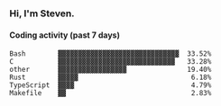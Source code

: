 ### Hi, I'm Steven.

#### Coding activity (past 7 days)
```
Bash        ▓▓▓▓▓▓▓▓▓▓▓▓▓▓▓▓▓▓▓▓▓▓▓▓▓▓▓▓▓▓  33.52%
C           ▓▓▓▓▓▓▓▓▓▓▓▓▓▓▓▓▓▓▓▓▓▓▓▓▓▓▓▓▓   33.28%
other       ▓▓▓▓▓▓▓▓▓▓▓▓▓▓▓▓▓               19.40%
Rust        ▓▓▓▓▓                            6.18%
TypeScript  ▓▓▓▓                             4.79%
Makefile    ▓▓                               2.83%
```
